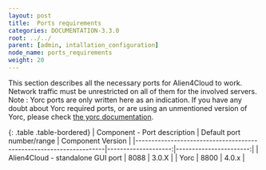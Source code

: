 ```yaml
---
layout: post
title:  Ports requirements
categories: DOCUMENTATION-3.3.0
root: ../../
parent: [admin, intallation_configuration]
node_name: ports_requirements
weight: 20
---
```


This section describes all the necessary ports for Alien4Cloud to work. Network traffic must be unrestricted on all of them for the involved servers.
Note : Yorc ports are only written here as an indication. If you have any doubt about Yorc required ports, or are using an unmentioned version of Yorc, please check [the yorc documentation](https://yorc.readthedocs.io/en/latest/).

{: .table .table-bordered}
| Component - Port description                                       | Default port number/range   | Component Version      |
|--------------------------------------------------------------------|--------------------:|-----------------------:|
| Alien4Cloud - standalone GUI port                                  |         8088        |     3.0.X              |
| Yorc                                                               |         8800        |     4.0.x              |
